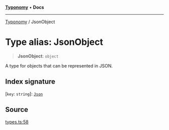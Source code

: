 [**Typonomy**](../README.md) • **Docs**

***

[Typonomy](../globals.md) / JsonObject

# Type alias: JsonObject

> **JsonObject**: `object`

A type for objects that can be represented in JSON.

## Index signature

 \[`key`: `string`\]: [`Json`](Json.md)

## Source

[types.ts:58](https://github.com/softcraft-development/typonomy/blob/dfbcc96600b9b9b8c6faf47f3caef423e4f1568c/src/types.ts#L58)
